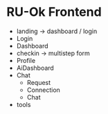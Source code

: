 # RU-Ok Frontend 
- landing -> dashboard / login
- Login
- Dashboard
- checkin -> multistep form 
- Profile
- AiDashboard
- Chat
  - Request 
  - Connection 
  - Chat 
- tools 
